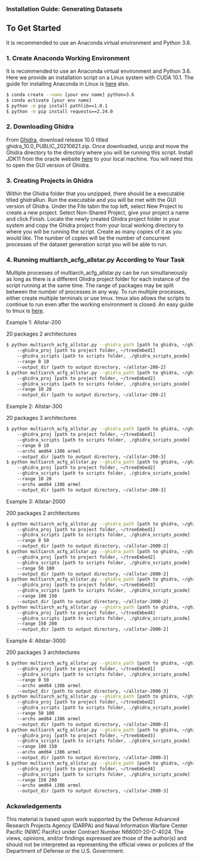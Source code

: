 ### Installation Guide: Generating Datasets

## To Get Started
It is recommended to use an Anaconda virtual environment and Python 3.6.
### 1. Create Anaconda Working Environment
It is recommended to use an Anaconda virtual environment and Python 3.6. Here we provide an installation script on a Linux system with CUDA 10.1. The guide for installing Anaconda in Linux is [here](https://docs.anaconda.com/anaconda/install/linux/) also.
```sh
$ conda create --name [your env name] python=3.6
$ conda activate [your env name]
$ python -m pip install pathlib==1.0.1
$ python -m pip install requests==2.24.0
```
### 2. Downloading Ghidra
From [Ghidra](https://github.com/NationalSecurityAgency/ghidra/releases), download release 10.0 titled ghidra_10.0_PUBLIC_20210621.zip. Once downloaded, unzip and move the Ghidra directory to the directory where you will be running this script. Install JDK11 from the oracle website [here](https://www.oracle.com/java/technologies/javase-jdk11-downloads.html) to your local machine. You will need this to open the GUI version of Ghidra.

### 3. Creating Projects in Ghidra
Within the Ghidra folder that you unzipped, there should be a executable titled ghidraRun. Run the executable and you will be met with the GUI version of Ghidra. Under the File tabin the top left, select New Project to create a new project. Select Non-Shared Project, give your project a name and click Finish. Locate the newly created Ghidra project folder in your system and copy the Ghidra project from your local working directory to where you will be running the script. Create as many copies of it as you would like. The number of copies will be the number of concurrent processes of the dataset generation script you will be able to run.

### 4. Running multiarch_acfg_allstar.py According to Your Task
Multiple processes of multiarch_acfg_allstar.py can be run simultaneously as long as there is a different Ghidra project folder for each instance of the script running at the same time. The range of packages may be split between the number of processes in any way. To run multiple processes, either create multiple terminals or use tmux. tmux also allows the scripts to continue to run even after the working environment is closed. An easy guide to tmux is [here](https://www.hamvocke.com/blog/a-quick-and-easy-guide-to-tmux/).

Example 1: Allstar-200

20 packages 2 architectures
```sh
$ python multiarch_acfg_allstar.py --ghidra_path [path to ghidra, ~/ghidra_10.0_PUBLIC_20210621/ghidra_10.0_PUBLIC/support] 
    --ghidra_proj [path to project folder, ~/treeEmbed1] 
    --ghidra_scripts [path to scripts folder, ./ghidra_scripts_pcode] 
    --range 0 10
    --output_dir [path to output directory, ~/allstar-200-2]
$ python multiarch_acfg_allstar.py --ghidra_path [path to ghidra, ~/ghidra_10.0_PUBLIC_20210621/ghidra_10.0_PUBLIC/support] 
    --ghidra_proj [path to project folder, ~/treeEmbed2] 
    --ghidra_scripts [path to scripts folder, ./ghidra_scripts_pcode] 
    --range 10 20
    --output_dir [path to output directory, ~/allstar-200-2]
```
Example 2: Allstar-300

20 packages 3 architectures
```sh
$ python multiarch_acfg_allstar.py --ghidra_path [path to ghidra, ~/ghidra_10.0_PUBLIC_20210621/ghidra_10.0_PUBLIC/support] 
    --ghidra_proj [path to project folder, ~/treeEmbed1] 
    --ghidra_scripts [path to scripts folder, ./ghidra_scripts_pcode] 
    --range 0 10 
    --archs amd64 i386 armel
    --output_dir [path to output directory, ~/allstar-200-3]
$ python multiarch_acfg_allstar.py --ghidra_path [path to ghidra, ~/ghidra_10.0_PUBLIC_20210621/ghidra_10.0_PUBLIC/support] 
    --ghidra_proj [path to project folder, ~/treeEmbed2] 
    --ghidra_scripts [path to scripts folder, ./ghidra_scripts_pcode] 
    --range 10 20 
    --archs amd64 i386 armel
    --output_dir [path to output directory, ~/allstar-200-3]
```
Example 3: Allstar-2000

200 packages 2 architectures 
```sh
$ python multiarch_acfg_allstar.py --ghidra_path [path to ghidra, ~/ghidra_10.0_PUBLIC_20210621/ghidra_10.0_PUBLIC/support] 
    --ghidra_proj [path to project folder, ~/treeEmbed1] 
    --ghidra_scripts [path to scripts folder, ./ghidra_scripts_pcode] 
    --range 0 50
    --output_dir [path to output directory, ~/allstar-2000-2]
$ python multiarch_acfg_allstar.py --ghidra_path [path to ghidra, ~/ghidra_10.0_PUBLIC_20210621/ghidra_10.0_PUBLIC/support] 
    --ghidra_proj [path to project folder, ~/treeEmbed2] 
    --ghidra_scripts [path to scripts folder, ./ghidra_scripts_pcode] 
    --range 50 100
    --output_dir [path to output directory, ~/allstar-2000-2]
$ python multiarch_acfg_allstar.py --ghidra_path [path to ghidra, ~/ghidra_10.0_PUBLIC_20210621/ghidra_10.0_PUBLIC/support] 
    --ghidra_proj [path to project folder, ~/treeEmbed3] 
    --ghidra_scripts [path to scripts folder, ./ghidra_scripts_pcode] 
    --range 100 150
    --output_dir [path to output directory, ~/allstar-2000-2]
$ python multiarch_acfg_allstar.py --ghidra_path [path to ghidra, ~/ghidra_10.0_PUBLIC_20210621/ghidra_10.0_PUBLIC/support] 
    --ghidra_proj [path to project folder, ~/treeEmbed4] 
    --ghidra_scripts [path to scripts folder, ./ghidra_scripts_pcode] 
    --range 150 200
    --output_dir [path to output directory, ~/allstar-2000-2]
```
Example 4: Allstar-3000

200 packages 3 architectures
```sh
$ python multiarch_acfg_allstar.py --ghidra_path [path to ghidra, ~/ghidra_10.0_PUBLIC_20210621/ghidra_10.0_PUBLIC/support] 
    --ghidra_proj [path to project folder, ~/treeEmbed1] 
    --ghidra_scripts [path to scripts folder, ./ghidra_scripts_pcode] 
    --range 0 50 
    --archs amd64 i386 armel
    --output_dir [path to output directory, ~/allstar-2000-3]
$ python multiarch_acfg_allstar.py --ghidra_path [path to ghidra, ~/ghidra_10.0_PUBLIC_20210621/ghidra_10.0_PUBLIC/support] 
    --ghidra_proj [path to project folder, ~/treeEmbed2] 
    --ghidra_scripts [path to scripts folder, ./ghidra_scripts_pcode] 
    --range 50 100 
    --archs amd64 i386 armel
    --output_dir [path to output directory, ~/allstar-2000-3]
$ python multiarch_acfg_allstar.py --ghidra_path [path to ghidra, ~/ghidra_10.0_PUBLIC_20210621/ghidra_10.0_PUBLIC/support] 
    --ghidra_proj [path to project folder, ~/treeEmbed3] 
    --ghidra_scripts [path to scripts folder, ./ghidra_scripts_pcode]
    --range 100 150 
    --archs amd64 i386 armel
    --output_dir [path to output directory, ~/allstar-2000-3]
$ python multiarch_acfg_allstar.py --ghidra_path [path to ghidra, ~/ghidra_10.0_PUBLIC_20210621/ghidra_10.0_PUBLIC/support] 
    --ghidra_proj [path to project folder, ~/treeEmbed4] 
    --ghidra_scripts [path to scripts folder, ./ghidra_scripts_pcode]
    --range 150 200 
    --archs amd64 i386 armel
    --output_dir [path to output directory, ~/allstar-2000-3]
```

### Ackowledgements
This material is based upon work supported by the Defense Advanced Research Projects Agency (DARPA) and Naval Information Warfare Center Pacific (NIWC Pacific) under Contract Number N66001-20-C-4024. The views, opinions, and/or findings expressed are those of the author(s) and should not be interpreted as representing the official views or policies of the Department of Defense or the U.S. Government.